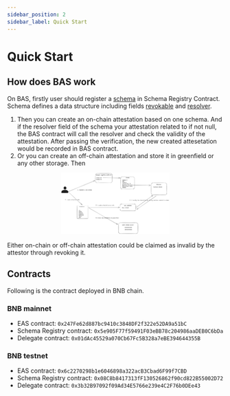 ```yaml
---
sidebar_position: 2
sidebar_label: Quick Start
---
```

# Quick Start


## How does BAS work
On BAS, firstly user should register a [schema](./core_concept/schema.md) in Schema Registry Contract. Schema defines a data structure including fields [revokable](./core_concept/revocation.md) and [resolver](./core_concept/resolver.md).
1) Then you can create an on-chain attestation based on one schema. And if the resolver field of the schema your attestation related to if not null, 
the BAS contract will call the resolver and check the validity of the attestation. After passing the verification, the new created
attesetation would be recorded in BAS contract.
2) Or you can create an off-chain attestation and store it in greenfield or any other storage. Then

<div align="center">
<img src="/figures/work_flow.jpg" width="50%" />
</div>

Either on-chain or off-chain attestation could be claimed as invalid by the attestor through revoking it.  

## Contracts
Following is the contract deployed in BNB chain.

### BNB mainnet

- EAS contract: `0x247Fe62d887bc9410c3848DF2f322e52DA9a51bC`
- Schema Registry contract: `0x5e905F77f59491F03eBB78c204986aaDEB0C6bDa`
- Delegate contract: `0x01dAc45529a070Cb67Fc5B328a7eBE394644355B`

### BNB testnet

- EAS contract: `0x6c2270298b1e6046898a322acB3Cbad6F99f7CBD`
- Schema Registry contract: `0x08C8b8417313fF130526862f90cd822B55002D72`
- Delegate contract: `0x3b32B97092f09Ad34E5766e239e4C2F76b0DEe43`
